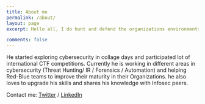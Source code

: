 ```yaml
---
title: About me
permalink: /about/
layout: page
excerpt: Hello all, I do hunt and defend the organizations environments and in free time I share my knowledge in my blogs and gave technical sessions in open security communities. 

comments: false
---
```


He started exploring cybersecurity in collage days and participated lot of international CTF competitions. Currently he is working in different areas in cybersecurity (Threat Hunting/ IR / Forensics / Automation) and helping Red-Blue teams to improve their maturity in their Organizations. he also loves to upgrade his skills and shares his knowledge with Infosec peers. 

Contact me: [Twitter](https://twitter.com/P3t3rP4rk4r) / [LinkedIn](https://www.linkedin.com/in/p3t3rp4rk3r)
